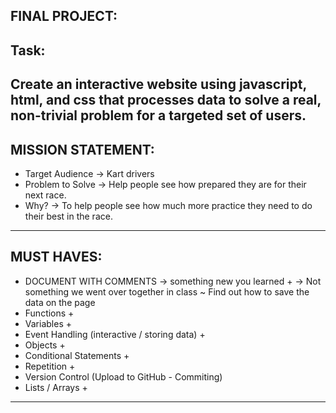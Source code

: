 FINAL PROJECT:
--------------
Task:
-----
Create an interactive website using javascript, html, and css that processes data to solve a real, non-trivial problem for a targeted set of users.
----------------------------------------------------------------------------
MISSION STATEMENT:
------------------
* Target Audience -> Kart drivers
* Problem to Solve -> Help people see how prepared they are for their next race.
* Why? -> To help people see how much more practice they need to do their best in the race.
----------------------------------------------------------------------------
MUST HAVES:
-----------
* DOCUMENT WITH COMMENTS -> something new you learned +
    -> Not something we went over together in class
        ~ Find out how to save the data on the page
* Functions +
* Variables +
* Event Handling (interactive / storing data) +
* Objects +
* Conditional Statements +
* Repetition +
* Version Control (Upload to GitHub - Commiting)
* Lists / Arrays +
------------------------------------------------------------------------------
